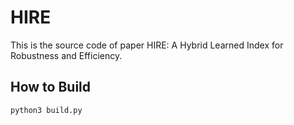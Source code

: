# HIRE

This is the source code of paper HIRE: A Hybrid Learned Index for Robustness and Efficiency.

## How to Build

```
python3 build.py
```
